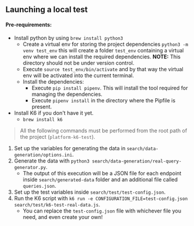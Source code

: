 ## Launching a local test

#### Pre-requirements:
* Install python by using `brew install python3`
   * Create a virtual env for storing the project dependencies `python3 -m venv test_env` this will create a folder `test_env` containing 
      a virtual env where we can install the required dependencies. **NOTE:** This directory should not be under version control.
   * Execute `source test_env/bin/activate` and by that way the virtual env will be activated into the current terminal.
   * Install the dependencies:
      - Execute `pip install pipenv`. This will install the tool required for managing the dependencies.
      - Execute `pipenv install` in the directory where the Pipfile is present.
* Install K6 if you don't have it yet.
  * `brew install k6`

> All the following commands must be performed from the root path of the project (`platform-k6-test`).

1. Set up the variables for generating the data in `search/data-generation/options.ini`.
2. Generate the data with `python3 search/data-generation/real-query-generator.py`.
   * The output of this execution will be a JSON file for each endpoint inside `search/generated-data` folder and an
   additional file called `queries.json`.
3. Set up the test variables inside `search/test/test-config.json`.
4. Run the K6 script with `k6 run -e CONFIGURATION_FILE=test-config.json search/test/k6-test-real-data.js`.
   * You can replace the `test-config.json` file with whichever file you need, and even create your own!
